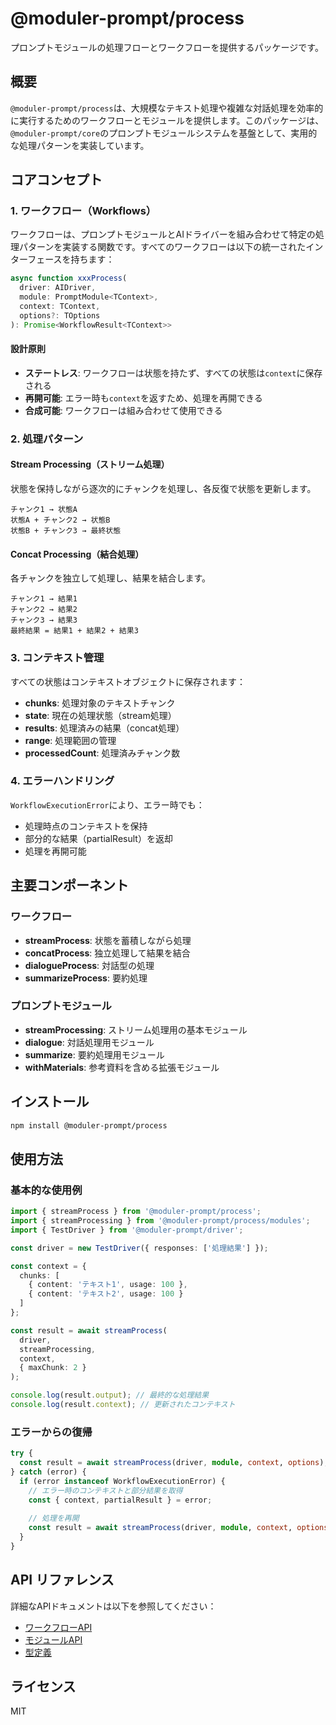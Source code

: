 # @moduler-prompt/process

プロンプトモジュールの処理フローとワークフローを提供するパッケージです。

## 概要

`@moduler-prompt/process`は、大規模なテキスト処理や複雑な対話処理を効率的に実行するためのワークフローとモジュールを提供します。このパッケージは、`@moduler-prompt/core`のプロンプトモジュールシステムを基盤として、実用的な処理パターンを実装しています。

## コアコンセプト

### 1. ワークフロー（Workflows）

ワークフローは、プロンプトモジュールとAIドライバーを組み合わせて特定の処理パターンを実装する関数です。すべてのワークフローは以下の統一されたインターフェースを持ちます：

```typescript
async function xxxProcess(
  driver: AIDriver,
  module: PromptModule<TContext>,
  context: TContext,
  options?: TOptions
): Promise<WorkflowResult<TContext>>
```

#### 設計原則

- **ステートレス**: ワークフローは状態を持たず、すべての状態は`context`に保存される
- **再開可能**: エラー時も`context`を返すため、処理を再開できる
- **合成可能**: ワークフローは組み合わせて使用できる

### 2. 処理パターン

#### Stream Processing（ストリーム処理）
状態を保持しながら逐次的にチャンクを処理し、各反復で状態を更新します。

```
チャンク1 → 状態A
状態A + チャンク2 → 状態B
状態B + チャンク3 → 最終状態
```

#### Concat Processing（結合処理）
各チャンクを独立して処理し、結果を結合します。

```
チャンク1 → 結果1
チャンク2 → 結果2
チャンク3 → 結果3
最終結果 = 結果1 + 結果2 + 結果3
```

### 3. コンテキスト管理

すべての状態はコンテキストオブジェクトに保存されます：

- **chunks**: 処理対象のテキストチャンク
- **state**: 現在の処理状態（stream処理）
- **results**: 処理済みの結果（concat処理）
- **range**: 処理範囲の管理
- **processedCount**: 処理済みチャンク数

### 4. エラーハンドリング

`WorkflowExecutionError`により、エラー時でも：
- 処理時点のコンテキストを保持
- 部分的な結果（partialResult）を返却
- 処理を再開可能

## 主要コンポーネント

### ワークフロー

- **streamProcess**: 状態を蓄積しながら処理
- **concatProcess**: 独立処理して結果を結合
- **dialogueProcess**: 対話型の処理
- **summarizeProcess**: 要約処理

### プロンプトモジュール

- **streamProcessing**: ストリーム処理用の基本モジュール
- **dialogue**: 対話処理用モジュール
- **summarize**: 要約処理用モジュール
- **withMaterials**: 参考資料を含める拡張モジュール

## インストール

```bash
npm install @moduler-prompt/process
```

## 使用方法

### 基本的な使用例

```typescript
import { streamProcess } from '@moduler-prompt/process';
import { streamProcessing } from '@moduler-prompt/process/modules';
import { TestDriver } from '@moduler-prompt/driver';

const driver = new TestDriver({ responses: ['処理結果'] });

const context = {
  chunks: [
    { content: 'テキスト1', usage: 100 },
    { content: 'テキスト2', usage: 100 }
  ]
};

const result = await streamProcess(
  driver,
  streamProcessing,
  context,
  { maxChunk: 2 }
);

console.log(result.output); // 最終的な処理結果
console.log(result.context); // 更新されたコンテキスト
```

### エラーからの復帰

```typescript
try {
  const result = await streamProcess(driver, module, context, options);
} catch (error) {
  if (error instanceof WorkflowExecutionError) {
    // エラー時のコンテキストと部分結果を取得
    const { context, partialResult } = error;
    
    // 処理を再開
    const result = await streamProcess(driver, module, context, options);
  }
}
```

## API リファレンス

詳細なAPIドキュメントは以下を参照してください：

- [ワークフローAPI](./workflows.md)
- [モジュールAPI](./modules.md)
- [型定義](./types.md)

## ライセンス

MIT